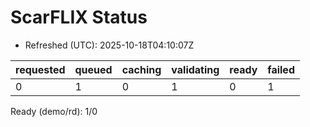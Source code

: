 ﻿# ScarFLIX Status

* Refreshed (UTC): 2025-10-18T04:10:07Z

| requested | queued | caching | validating | ready | failed |
|-----------|--------|---------|------------|-------|--------|
| 0 | 1 | 0 | 1 | 0 | 1 |

Ready (demo/rd): 1/0
